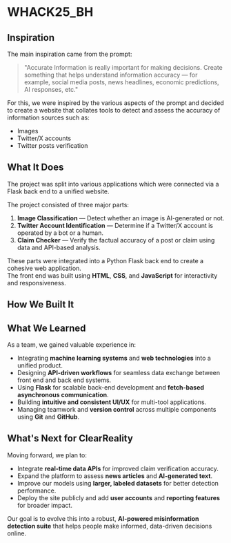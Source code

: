 # WHACK25_BH
##  Inspiration
The main inspiration came from the prompt:  
> "Accurate Information is really important for making decisions. Create something that helps understand information accuracy — for example, social media posts, news headlines, economic predictions, AI responses, etc."

For this, we were inspired by the various aspects of the prompt and decided to create a website that collates tools to detect and assess the accuracy of information sources such as:  
- Images  
- Twitter/X accounts  
- Twitter posts verification  


## What It Does
The project was split into various applications which were connected via a Flask back end to a unified website.  

The project consisted of three major parts:  
1. **Image Classification** — Detect whether an image is AI-generated or not.  
2. **Twitter Account Identification** — Determine if a Twitter/X account is operated by a bot or a human.  
3. **Claim Checker** — Verify the factual accuracy of a post or claim using data and API-based analysis.  

These parts were integrated into a Python Flask back end to create a cohesive web application.  
The front end was built using **HTML**, **CSS**, and **JavaScript** for interactivity and responsiveness.  



## How We Built It




##  What We Learned
As a team, we gained valuable experience in:  
- Integrating **machine learning systems** and **web technologies** into a unified product.  
- Designing **API-driven workflows** for seamless data exchange between front end and back end systems.  
- Using **Flask** for scalable back-end development and **fetch-based asynchronous communication**.  
- Building **intuitive and consistent UI/UX** for multi-tool applications.  
- Managing teamwork and **version control** across multiple components using **Git** and **GitHub**.  

##  What's Next for ClearReality
Moving forward, we plan to:  
- Integrate **real-time data APIs** for improved claim verification accuracy.  
- Expand the platform to assess **news articles** and **AI-generated text**.  
- Improve our models using **larger, labeled datasets** for better detection performance.  
- Deploy the site publicly and add **user accounts** and **reporting features** for broader impact.  

Our goal is to evolve this into a robust, **AI-powered misinformation detection suite** that helps people make informed, data-driven decisions online.  
